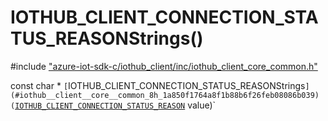 # IOTHUB_CLIENT_CONNECTION_STATUS_REASONStrings()

\#include ["azure-iot-sdk-c/iothub_client/inc/iothub_client_core_common.h"](../iot-c-ref-iothub-client-core-common-h.md)  

const char * `[`IOTHUB_CLIENT_CONNECTION_STATUS_REASONStrings`](#iothub__client__core__common_8h_1a850f1764a8f1b88b6f26feb08086b039)(`[`IOTHUB_CLIENT_CONNECTION_STATUS_REASON`](#iothub__client__core__common_8h_1a161c7d63494c4931b0cd661f0d4321a9) value)`

